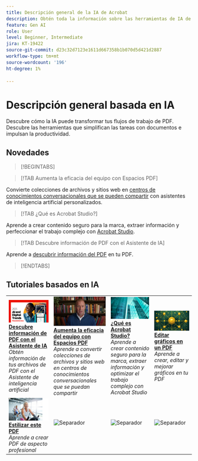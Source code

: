 ```yaml
---
title: Descripción general de la IA de Acrobat
description: Obtén toda la información sobre las herramientas de IA de Acrobat
feature: Gen AI
role: User
level: Beginner, Intermediate
jira: KT-19422
source-git-commit: d23c32d7123e1611d667358b1b070d5d421d2887
workflow-type: tm+mt
source-wordcount: '196'
ht-degree: 1%

---
```


# Descripción general basada en IA

Descubre cómo la IA puede transformar tus flujos de trabajo de PDF. Descubre las herramientas que simplifican las tareas con documentos e impulsan la productividad.

## Novedades

>[!BEGINTABS]

>[!TAB Aumenta la eficacia del equipo con Espacios PDF]

Convierte colecciones de archivos y sitios web en [centros de conocimientos conversacionales que se pueden compartir](../getting-started/pdf-spaces-legal.md) con asistentes de inteligencia artificial personalizados.

>[!TAB ¿Qué es Acrobat Studio?]

Aprende a crear contenido seguro para la marca, extraer información y perfeccionar el trabajo complejo con [Acrobat Studio](../getting-started/acrobat-studio.md).

>[!TAB Descubre información de PDF con el Asistente de IA]

Aprende a [descubrir información del PDF](../getting-started/ai-assistant.md) en tu PDF.

>[!ENDTABS]

## Tutoriales basados en IA

<table style="table-layout:fixed">
<tr>
  <td>
    <a href="../getting-started/ai-assistant.md">
      <img alt="Descubre información de PDF con AI Assistant" src="../assets/ai-assistant.png" />
    </a>
    <div>
    <a href="../getting-started/ai-assistant.md"><strong>Descubre información de PDF con el Asistente de IA</strong></a>
    </div>
    <em>Obtén información de tus archivos de PDF con el Asistente de inteligencia artificial</em>
    <br>
  </td>
  <td>
    <a href="../getting-started/pdf-spaces-legal.md">
      <img alt="Aumenta la eficacia del equipo con Espacios PDF" src="../assets/pdf-spaces.png" />
    </a>
    <div>
    <a href="../getting-started/pdf-spaces-legal.md"><strong>Aumenta la eficacia del equipo con Espacios PDF</strong></a>
    </div>
    <em>Aprende a convertir colecciones de archivos y sitios web en centros de conocimientos conversacionales que se puedan compartir</em>
    <br>
  </td>
  <td>
    <a href="../getting-started/acrobat-studio.md">
      <img alt="¿Qué es Acrobat Studio?" src="../assets/acrobat-studio.png" />
    </a>
    <div>
    <a href="../getting-started/acrobat-studio.md"><strong>¿Qué es Acrobat Studio?</strong></a>
    </div>
    <em>Aprende a crear contenido seguro para la marca, extraer información y optimizar el trabajo complejo con Acrobat Studio</em>
    <br>
  </td>
  <td>
    <a href="../getting-started/edit-graphics.md">
      <img alt="Edición de gráficos en un PDF" src="../assets/edit-graphics.png" />
    </a>
    <div>
    <a href="../getting-started/edit-graphics.md"><strong>Editar gráficos en un PDF</strong></a>
    </div>
    <em>Aprende a crear, editar y mejorar gráficos en tu PDF</em>
    <br>
  </td>
</tr>
<tr>
  <td>
  <a href="../getting-started/stylize-this-pdf.md">
      <img alt="Estilizar este PDF" src="../assets/stylize-pdf.png" />
    </a>
    <div>
    <a href="../getting-started/stylize-this-pdf.md"><strong>Estilizar este PDF</strong></a>
    </div>
    <em>Aprende a crear PDF de aspecto profesional</em>
    <br>
  </td>
  <td>
        <img alt="Separador" src="../assets/Grayspacer.png" />
        <div>
        <br>
  </td>
  <td>
        <img alt="Separador" src="../assets/Grayspacer.png" />
        <div>
        <br>
  </td>
  <td>
        <img alt="Separador" src="../assets/Grayspacer.png" />
        <div>
        <br>
  </td>
</tr>
</table>
